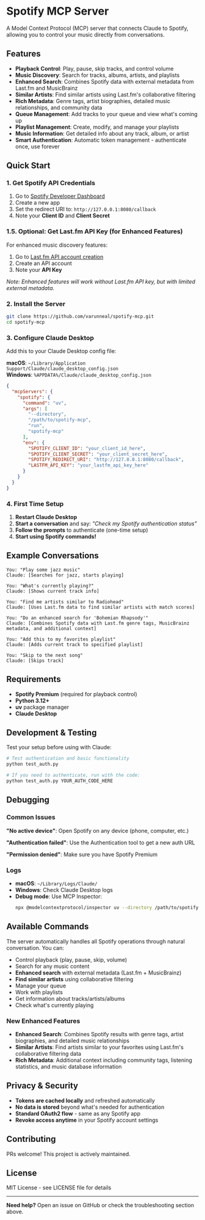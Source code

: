 # Spotify MCP Server

A Model Context Protocol (MCP) server that connects Claude to Spotify, allowing you to control your music directly from conversations.

## Features

- **Playback Control**: Play, pause, skip tracks, and control volume
- **Music Discovery**: Search for tracks, albums, artists, and playlists
- **Enhanced Search**: Combines Spotify data with external metadata from Last.fm and MusicBrainz
- **Similar Artists**: Find similar artists using Last.fm's collaborative filtering
- **Rich Metadata**: Genre tags, artist biographies, detailed music relationships, and community data
- **Queue Management**: Add tracks to your queue and view what's coming up
- **Playlist Management**: Create, modify, and manage your playlists
- **Music Information**: Get detailed info about any track, album, or artist
- **Smart Authentication**: Automatic token management - authenticate once, use forever

## Quick Start

### 1. Get Spotify API Credentials

1. Go to [Spotify Developer Dashboard](https://developer.spotify.com/dashboard)
2. Create a new app
3. Set the redirect URI to: `http://127.0.0.1:8080/callback`
4. Note your **Client ID** and **Client Secret**

### 1.5. Optional: Get Last.fm API Key (for Enhanced Features)

For enhanced music discovery features:
1. Go to [Last.fm API account creation](https://www.last.fm/api/account/create)
2. Create an API account
3. Note your **API Key**

*Note: Enhanced features will work without Last.fm API key, but with limited external metadata.*

### 2. Install the Server

```bash
git clone https://github.com/varunneal/spotify-mcp.git
cd spotify-mcp
```

### 3. Configure Claude Desktop

Add this to your Claude Desktop config file:

**macOS**: `~/Library/Application Support/Claude/claude_desktop_config.json`  
**Windows**: `%APPDATA%/Claude/claude_desktop_config.json`

```json
{
  "mcpServers": {
    "spotify": {
      "command": "uv",
      "args": [
        "--directory",
        "/path/to/spotify-mcp",
        "run",
        "spotify-mcp"
      ],
      "env": {
        "SPOTIFY_CLIENT_ID": "your_client_id_here",
        "SPOTIFY_CLIENT_SECRET": "your_client_secret_here",
        "SPOTIFY_REDIRECT_URI": "http://127.0.0.1:8080/callback",
        "LASTFM_API_KEY": "your_lastfm_api_key_here"
      }
    }
  }
}
```

### 4. First Time Setup

1. **Restart Claude Desktop**
2. **Start a conversation** and say: *"Check my Spotify authentication status"*
3. **Follow the prompts** to authenticate (one-time setup)
4. **Start using Spotify commands!**

## Example Conversations

```
You: "Play some jazz music"
Claude: [Searches for jazz, starts playing]

You: "What's currently playing?"
Claude: [Shows current track info]

You: "Find me artists similar to Radiohead"
Claude: [Uses Last.fm data to find similar artists with match scores]

You: "Do an enhanced search for 'Bohemian Rhapsody'"
Claude: [Combines Spotify data with Last.fm genre tags, MusicBrainz metadata, and additional context]

You: "Add this to my favorites playlist"
Claude: [Adds current track to specified playlist]

You: "Skip to the next song"
Claude: [Skips track]
```

## Requirements

- **Spotify Premium** (required for playback control)
- **Python 3.12+**
- **uv** package manager
- **Claude Desktop**

## Development & Testing

Test your setup before using with Claude:

```bash
# Test authentication and basic functionality
python test_auth.py

# If you need to authenticate, run with the code:
python test_auth.py YOUR_AUTH_CODE_HERE
```

## Debugging

### Common Issues

**"No active device"**: Open Spotify on any device (phone, computer, etc.)

**"Authentication failed"**: Use the Authentication tool to get a new auth URL

**"Permission denied"**: Make sure you have Spotify Premium

### Logs

- **macOS**: `~/Library/Logs/Claude/`
- **Windows**: Check Claude Desktop logs
- **Debug mode**: Use MCP Inspector:
  ```bash
  npx @modelcontextprotocol/inspector uv --directory /path/to/spotify-mcp run spotify-mcp
  ```

## Available Commands

The server automatically handles all Spotify operations through natural conversation. You can:

- Control playback (play, pause, skip, volume)
- Search for any music content
- **Enhanced search** with external metadata (Last.fm + MusicBrainz)
- **Find similar artists** using collaborative filtering
- Manage your queue
- Work with playlists
- Get information about tracks/artists/albums
- Check what's currently playing

### New Enhanced Features

- **Enhanced Search**: Combines Spotify results with genre tags, artist biographies, and detailed music relationships
- **Similar Artists**: Find artists similar to your favorites using Last.fm's collaborative filtering data
- **Rich Metadata**: Additional context including community tags, listening statistics, and music database information

## Privacy & Security

- **Tokens are cached locally** and refreshed automatically
- **No data is stored** beyond what's needed for authentication
- **Standard OAuth2 flow** - same as any Spotify app
- **Revoke access anytime** in your Spotify account settings

## Contributing

PRs welcome! This project is actively maintained.

## License

MIT License - see LICENSE file for details

---

**Need help?** Open an issue on GitHub or check the troubleshooting section above.

